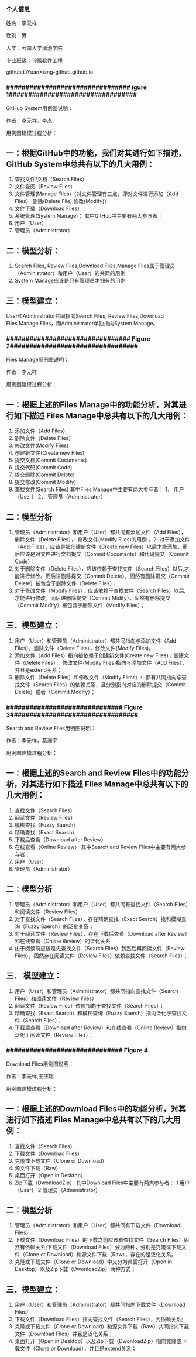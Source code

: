 
### 个人信息

姓名：李元祥

性别：男

大学：云南大学滇池学院

专业班级：18级软件工程

github:LiYuanXiang-github.github.io




### ################################ igure 1################################# 



GitHub System用例图说明：

作者：李元祥，李杰

用例图建模过程分析：

## 一：根据GitHub中的功能，我们对其进行如下描述，GitHub System中总共有以下的几大用例：

1.	查找文件/文档（Search Files）
2.	文件查阅（Review Files）
3.	文件管理(Manage Files)（对文件管理有三点，即对文件进行添加（Add Files）,删除(Delete File),修改(Modify)）
4.	文件下载（Download Files）
5.	系统管理(System Manage)；
其中GitHub中主要有两大参与者：
1.	用户（User）
2.	管理员（Administrator）

## 二：模型分析：

1.	Search Files, Review Files,Download Files,Manage Files属于管理员（Administrator）和用户（User）的共同的用例
2.	System Manage应该是只有管理员才拥有的用例

## 三：模型建立： 

User和Administrator共同指向Search Files, Review Files,Download Files,Manage Files，而Administrator单独指向System Manage。





### ################################  Figure 2################################# 



Files Manage用例图说明：

作者：李元祥

用例图建模过程分析：

## 一：根据上述的Files Manage中的功能分析，对其进行如下描述 Files Manage中总共有以下的几大用例：
1.	添加文件（Add Files）
2.	删除文件（Delete Files）
3.	修改文件(Modify Files)
4.	创建新文件(Create new Files)
5.	提交文档(Commit Cocuments)
6.	提交代码(Commit Code)
7.	提交删除(Commit Delete)
8.	提交修改(Commit Modify)
9.	查找文件(Search Files)
其中Files Manage中主要有两大参与者：
1．	用户（User）
2．	管理员（Administrator）

## 二：模型分析

1.	管理员（Administrator）和用户（User）都共同有添加文件（Add Files），删除文件（Delete Files），
修改文件(Modify Files)的用例；
2	.对于添加文件（Add Files），应该是被创建新文件（Create new Files）以后才能添加，而后应该是对文件进行文档提交（Commit Cocuments）和代码提交（Commit Code）；
3.	对于删除文件（Delete Files），应该依赖于查找文件（Search Files）以后,才能进行修改。而后进删除提交（Commit Delete），固然有删除提交（Commit Delete）被包含于删除文件（Delete Files）；
4.	对于修改文件（Modify Files），应该依赖于查找文件（Search Files）以后,才能进行修改。而后进删除提交（Commit Midify），固然有删除提交（Commit Modify）被包含于删除文件（Modify Files）；

## 三．模型建立： 

1.	用户（User）和管理员（Administrator）都共同指向与添加文件（Add Files），删除文件（Delete Files），修改文件(Modify Files)。
2.	添加文件（Add Files）指向被依赖于创建新文件(Create new  Files)；删除文件（Delete Files），
修改文件(Modify Files)指向与添加文件（Add Files），并且是extend关系；
3.	删除文件（Delete Files）和修改文件（Modify Films）中都有共同指向与查找文件（Search Files）的依赖关系，且分别指向对应的删除提交（Commit Delete）或者（Commit Modify）；






### ############################## Figure 3################################# 



Search and Review Files用例图说明：

作者：李元祥，葛洲宇

用例图建模过程分析：

## 一：根据上述的Search and Review Files中的功能分析，对其进行如下描述 Files Manage中总共有以下的几大用例：

1.	查找文件（Search Files）
2.	阅读文件（Review Files）
3.	模糊查找（Fuzzy Saerch）
4.	精确查找（Exact Search）
5.	下载后查看（Download after Review）
6.	在线查看（Online Review）
其中Search and Review Files中主要有两大参与者：
1.	用户（User）
2.	管理员（Administrator）

## 二：模型分析

1.	管理员（Administrator）和用户（User）都共同有查找文件（Search Files）和阅读文件（Review Files）
2.	对于查找文件（Search Files），存在精确查找（Exact Search）找和模糊查询（Fuzzy Saerch）的泛化关系；
3.	对于阅读文件（Review Files），存在下载后查看（Download after Review）和在线查看（Online Review）的泛化关系
4.	由于阅读前应该是先查找文件（Search Files）到然后再阅读文件（Review Files），固然存在阅读文件（Review Files）依赖查找文件（Search Files）；

## 三．	模型建立： 

1.	用户（User）和管理员（Administrator）都共同指向查找文件（Search Files）和阅读文件（Review Files）
2.	阅读文件（Review Files）依赖指向于查找文件（Search Files）；
3.	精确查找（Exact Search）和模糊查询（Fuzzy Saerch）指向泛化于查找文件（Search Files）；
4.	下载后查看（Download after Review）和在线查看（Online Review）指向泛化于阅读文件（Review Files）；




### ############################## Figure 4 ################################# 



Download Files用例图说明：

作者：李元祥,王庆瑞

用例图建模过程分析：

## 一：根据上述的Download Files中的功能分析，对其进行如下描述 Files Manage中总共有以下的几大用例：

1.	查找文件（Search Files）
2.	下载文件（Download Files）
3.	克隆或下载文件（Clone or Download）
4.	源文件下载（Raw）
5.	桌面打开（Open  in  Desktop）
6.	Zip下载（DwonloadZip）
其中Download Files中主要有两大参与者：
1	 用户（User）
2	管理员（Administrator） 

## 二：模型分析

1.	管理员（Administrator）和用户（User）都共同有下载文件（Download Files）
2.	下载文件（Download Files）的下载之前应该有查找文件（Search Files）固然有依赖关系;下载文件（Download Files）分为两种，分别是克隆或下载文件（Clone or Download）和源文件下载（Raw），存在的是泛化关系。
3.   克隆或下载文件（Clone or Download）中又分为桌面打开（Open  in  Desktop）以及Zip下载（DwonloadZip）两种方式；

## 三．模型建立： 

1.	用户（User）和管理员（Administrator）都共同指向下载文件（Download Files）
2.	下载文件（Download Files）指向查找文件（Search Files），为依赖关系;
3.	克隆或下载文件（Clone or Download）和源文件下载（Raw）共同指向下载文件（Download Files）并且是泛化关系；
4.	桌面打开（Open  in  Desktop）以及Zip下载（DwonloadZip）指向克隆或下载文件（Clone or Download），并且是extend关系；

